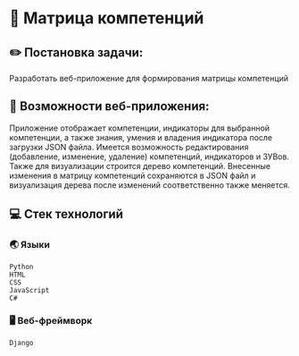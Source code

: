 # :bookmark_tabs: Матрица компетенций
## :pencil2: Постановка задачи:
Разработать веб-приложение для формирования матрицы компетенций
## :pencil: Возможности веб-приложения:
Приложение отображает компетенции, индикаторы для выбранной компетенции, а также знания, умения и владения индикатора после загрузки JSON файла. Имеется возможность редактирования (добавление, изменение, удаление) компетенций, индикаторов и ЗУВов. Также для визуализации строится дерево компетенций. Внесенные изменения в матрицу компетенций сохраняются в JSON файл и визуализация дерева после изменений соответственно также меняется.
## :computer: Стек технологий
### :earth_asia: Языки
```
Python
HTML
CSS
JavaScript
C#
```
### :desktop_computer: Веб-фреймворк
```
Django
```
